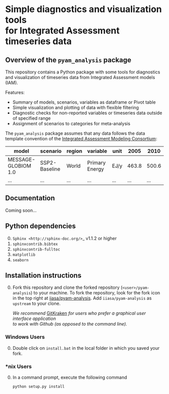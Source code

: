 # Simple diagnostics and visualization tools <br> for Integrated Assessment timeseries data

## Overview of the ``pyam_analysis`` package

This repository contains a Python package with some tools for diagnostics and visualization
of timeseries data from Integrated Assessment models (IAM).

Features:
- Summary of models, scenarios, variables as dataframe or Pivot table
- Simple visualization and plotting of data with flexible filtering
- Diagnostic checks for non-reported variables or timeseries data outside of specified range
- Assignment of scenarios to categories for meta-analysis

The ``pyam_analysis`` package assumes that any data follows the data template convention 
of the [Integrated Assessment Modeling Consortium](http://www.globalchange.umd.edu/iamc/):

| **model**           | **scenario**  | **region** | **variable**   | **unit** | **2005** | **2010** | **2015** |
|---------------------|---------------|------------|----------------|----------|----------|----------|----------|
| MESSAGE-GLOBIOM 1.0 | SSP2-Baseline | World      | Primary Energy | EJ/y     | 463.8    | 500.6    | ...      |
| ...                 | ...           | ...        | ...            | ...      | ...      | ...      | ...      |

## Documentation

Coming soon...

## Python dependencies

0. `Sphinx <http://sphinx-doc.org/>`_ v1.1.2 or higher
0. `sphinxcontrib.bibtex`
0. `sphinxcontrib-fulltoc`
0. `matplotlib`
0. `seaborn`

## Installation instructions

0. Fork this repository and clone the forked repository (`<user>/pyam-analysis`) to
   your machine.  To fork the repository, look for the fork icon in the top right at
   [iiasa/pyam-analysis](https://github.com/iiasa/pyam-analysis).
   Add `iiasa/pyam-analysis` as `upstream` to your clone.

   *We recommend* [GitKraken](https://www.gitkraken.com/) *for users who prefer a graphical user interface application*<br>
   *to work with Github (as opposed to the command line).*
   
### Windows Users

0. Double click on `install.bat` in the local folder in which you saved your fork.

### *nix Users

0. In a command prompt, execute the following command

    ```
    python setup.py install
    ```


